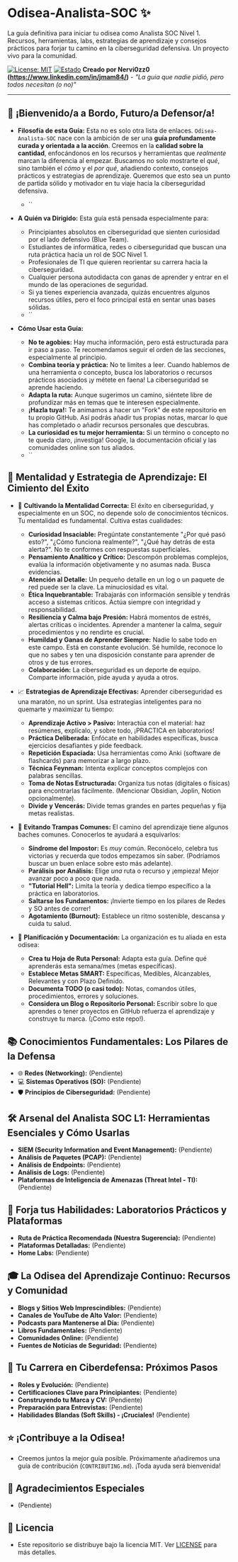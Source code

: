 # Odisea-Analista-SOC ✨

La guía definitiva para iniciar tu odisea como Analista SOC Nivel 1. Recursos, herramientas, labs, estrategias de aprendizaje y consejos prácticos para forjar tu camino en la ciberseguridad defensiva. Un proyecto vivo para la comunidad.

[![License: MIT](https://img.shields.io/badge/License-MIT-yellow.svg)](https://opensource.org/licenses/MIT) [![Estado](https://img.shields.io/badge/estado-en%20construcción%20activa-green.svg)](https://github.com/Nervi0zz0/Odisea-Analista-SOC) **Creado por Nervi0zz0 (https://www.linkedin.com/in/jmam84/)** - _"La guia que nadie pidió, pero todos necesitan (o no)"_

---

## 🚀 ¡Bienvenido/a a Bordo, Futuro/a Defensor/a!

* **Filosofía de esta Guía:** Esta no es solo otra lista de enlaces. `Odisea-Analista-SOC` nace con la ambición de ser una **guía profundamente curada y orientada a la acción**. Creemos en la **calidad sobre la cantidad**, enfocándonos en los recursos y herramientas que *realmente* marcan la diferencia al empezar. Buscamos no solo mostrarte el *qué*, sino también el *cómo* y el *por qué*, añadiendo contexto, consejos prácticos y estrategias de aprendizaje. Queremos que esto sea un punto de partida sólido y motivador en tu viaje hacia la ciberseguridad defensiva.
    * ``

* **A Quién va Dirigido:** Esta guía está pensada especialmente para:
    * Principiantes absolutos en ciberseguridad que sienten curiosidad por el lado defensivo (Blue Team).
    * Estudiantes de informática, redes o ciberseguridad que buscan una ruta práctica hacia un rol de SOC Nivel 1.
    * Profesionales de TI que quieren reorientar su carrera hacia la ciberseguridad.
    * Cualquier persona autodidacta con ganas de aprender y entrar en el mundo de las operaciones de seguridad.
    * Si ya tienes experiencia avanzada, quizás encuentres algunos recursos útiles, pero el foco principal está en sentar unas bases sólidas.
    * ``

* **Cómo Usar esta Guía:**
    * **No te agobies:** Hay mucha información, pero está estructurada para ir paso a paso. Te recomendamos seguir el orden de las secciones, especialmente al principio.
    * **Combina teoría y práctica:** No te limites a leer. Cuando hablemos de una herramienta o concepto, busca los laboratorios o recursos prácticos asociados ¡y métete en faena! La ciberseguridad se aprende haciendo.
    * **Adapta la ruta:** Aunque sugerimos un camino, siéntete libre de profundizar más en temas que te interesen especialmente.
    * **¡Hazla tuya!:** Te animamos a hacer un "Fork" de este repositorio en tu propio GitHub. Así podrás añadir tus propias notas, marcar lo que has completado o añadir recursos personales que descubras.
    * **La curiosidad es tu mejor herramienta:** Si un término o concepto no te queda claro, ¡investiga! Google, la documentación oficial y las comunidades online son tus aliados.
    * ``

## 🧭 Mentalidad y Estrategia de Aprendizaje: El Cimiento del Éxito

* 🧠 **Cultivando la Mentalidad Correcta:** El éxito en ciberseguridad, y especialmente en un SOC, no depende solo de conocimientos técnicos. Tu mentalidad es fundamental. Cultiva estas cualidades:
    * **Curiosidad Insaciable:** Pregúntate constantemente "¿Por qué pasó esto?", "¿Cómo funciona realmente?", "¿Qué hay detrás de esta alerta?". No te conformes con respuestas superficiales.
    * **Pensamiento Analítico y Crítico:** Descompón problemas complejos, evalúa la información objetivamente y no asumas nada. Busca evidencias.
    * **Atención al Detalle:** Un pequeño detalle en un log o un paquete de red puede ser la clave. La minuciosidad es vital.
    * **Ética Inquebrantable:** Trabajarás con información sensible y tendrás acceso a sistemas críticos. Actúa siempre con integridad y responsabilidad.
    * **Resiliencia y Calma bajo Presión:** Habrá momentos de estrés, alertas críticas o incidentes. Aprender a mantener la calma, seguir procedimientos y no rendirte es crucial.
    * **Humildad y Ganas de Aprender Siempre:** Nadie lo sabe todo en este campo. Está en constante evolución. Sé humilde, reconoce lo que no sabes y ten una disposición constante para aprender de otros y de tus errores.
    * **Colaboración:** La ciberseguridad es un deporte de equipo. Comparte información, pide ayuda y ayuda a otros.
      

* 📈 **Estrategias de Aprendizaje Efectivas:** Aprender ciberseguridad es una maratón, no un sprint. Usa estrategias inteligentes para no quemarte y maximizar tu tiempo:
    * **Aprendizaje Activo > Pasivo:** Interactúa con el material: haz resúmenes, explícalo, y sobre todo, ¡PRACTICA en laboratorios!
    * **Práctica Deliberada:** Enfócate en habilidades específicas, busca ejercicios desafiantes y pide feedback.
    * **Repetición Espaciada:** Usa herramientas como Anki (software de flashcards) para memorizar a largo plazo.
    * **Técnica Feynman:** Intenta explicar conceptos complejos con palabras sencillas.
    * **Toma de Notas Estructurada:** Organiza tus notas (digitales o físicas) para encontrarlas fácilmente. (Mencionar Obsidian, Joplin, Notion opcionalmente).
    * **Divide y Vencerás:** Divide temas grandes en partes pequeñas y fija metas realistas.
      

* 🚫 **Evitando Trampas Comunes:** El camino del aprendizaje tiene algunos baches comunes. Conocerlos te ayudará a esquivarlos:
    * **Síndrome del Impostor:** Es *muy* común. Reconócelo, celebra tus victorias y recuerda que todos empezamos sin saber. (Podríamos buscar un buen enlace sobre esto más adelante).
    * **Parálisis por Análisis:** Elige *una* ruta o recurso y ¡empieza! Mejor avanzar poco a poco que nada.
    * **"Tutorial Hell":** Limita la teoría y dedica tiempo específico a la práctica en laboratorios.
    * **Saltarse los Fundamentos:** ¡Invierte tiempo en los pilares de Redes y SO antes de correr!
    * **Agotamiento (Burnout):** Establece un ritmo sostenible, descansa y cuida tu salud.
      

* 🎯 **Planificación y Documentación:** La organización es tu aliada en esta odisea:
    * **Crea tu Hoja de Ruta Personal:** Adapta esta guía. Define qué aprenderás esta semana/mes (metas específicas).
    * **Establece Metas SMART:** Específicas, Medibles, Alcanzables, Relevantes y con Plazo Definido.
    * **Documenta TODO (o casi todo):** Notas, comandos útiles, procedimientos, errores y soluciones.
    * **Considera un Blog o Repositorio Personal:** Escribir sobre lo que aprendes o tener proyectos en GitHub refuerza el aprendizaje y construye tu marca. (¡Como este repo!).
      

## 📚 Conocimientos Fundamentales: Los Pilares de la Defensa

* 🌐 **Redes (Networking):** (Pendiente)
* 💻 **Sistemas Operativos (SO):** (Pendiente)
* 🛡️ **Principios de Ciberseguridad:** (Pendiente)

## 🛠️ Arsenal del Analista SOC L1: Herramientas Esenciales y Cómo Usarlas

* **SIEM (Security Information and Event Management):** (Pendiente)
* **Análisis de Paquetes (PCAP):** (Pendiente)
* **Análisis de Endpoints:** (Pendiente)
* **Análisis de Logs:** (Pendiente)
* **Plataformas de Inteligencia de Amenazas (Threat Intel - TI):** (Pendiente)

## 🧪 Forja tus Habilidades: Laboratorios Prácticos y Plataformas

* **Ruta de Práctica Recomendada (Nuestra Sugerencia):** (Pendiente)
* **Plataformas Detalladas:** (Pendiente)
* **Home Labs:** (Pendiente)

## 🎓 La Odisea del Aprendizaje Continuo: Recursos y Comunidad

* **Blogs y Sitios Web Imprescindibles:** (Pendiente)
* **Canales de YouTube de Alto Valor:** (Pendiente)
* **Podcasts para Mantenerse al Día:** (Pendiente)
* **Libros Fundamentales:** (Pendiente)
* **Comunidades Online:** (Pendiente)
* **Fuentes de Noticias de Seguridad:** (Pendiente)

## 🚀 Tu Carrera en Ciberdefensa: Próximos Pasos

* **Roles y Evolución:** (Pendiente)
* **Certificaciones Clave para Principiantes:** (Pendiente)
* **Construyendo tu Marca y CV:** (Pendiente)
* **Preparación para Entrevistas:** (Pendiente)
* **Habilidades Blandas (Soft Skills) - ¡Cruciales!** (Pendiente)

## ⭐ ¡Contribuye a la Odisea!

* Creemos juntos la mejor guía posible. Próximamente añadiremos una guía de contribución (`CONTRIBUTING.md`). ¡Toda ayuda será bienvenida!

## 🙏 Agradecimientos Especiales

* (Pendiente)

## 📜 Licencia

* Este repositorio se distribuye bajo la licencia MIT. Ver [LICENSE](LICENSE) para más detalles.
